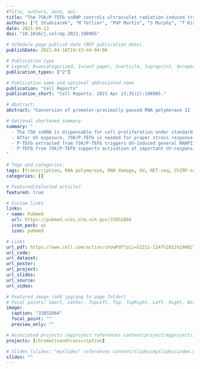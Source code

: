 ```yaml
---
#Title, authors, date, doi:
title: "The 7SK/P-TEFb snRNP controls ultraviolet radiation-induced transcriptional reprogramming"
authors: ["C Studniarek", "M Tellier", "PGP Martin", "S Murphy", "T Kiss", "S Egloff"]
date: 2021-04-13
doi: "10.1016/j.celrep.2021.108965"

# Schedule page publish date (NOT publication date).
publishDate: 2021-04-18T19:43:44-04:00

# Publication type
# Legend: 0=uncategorized, 1=conf paper, 2=article, 3=preprint, 4=report, 5=book, 6=book chapter, 7=thesis, 8=patent
publication_types: ["2"]

# Publication name and optional abbreviated name
publication: "Cell Reports"
publication_short: "Cell Reports. 2021 Apr 13;35(2):108965."

# Abstract:
abstract: "Conversion of promoter-proximally paused RNA polymerase II (RNAPII) into elongating polymerase by the positive transcription elongation factor b (P-TEFb) is a central regulatory step of mRNA synthesis. The activity of P-TEFb is controlled mainly by the 7SK small nuclear ribonucleoprotein (snRNP), which sequesters active P-TEFb into inactive 7SK/P-TEFb snRNP. Here we demonstrate that under normal culture conditions, the lack of 7SK snRNP has only minor impacts on global RNAPII transcription without detectable consequences on cell proliferation. However, upon ultraviolet (UV)-light-induced DNA damage, cells lacking 7SK have a defective transcriptional response and reduced viability. Both UV-induced release of 'lesion-scanning' polymerases and activation of key early-responsive genes are compromised in the absence of 7SK. Proper induction of 7SK-dependent UV-responsive genes requires P-TEFb activity directly mobilized from the nucleoplasmic 7SK/P-TEFb snRNP. Our data demonstrate that the primary function of the 7SK/P-TEFb snRNP is to orchestrate the proper transcriptional response to stress."

# Optional shortened summary:
summary: "
  - The 7SK snRNA is dispensable for cell proliferation under standard growth conditions  
  - After UV exposure, 7SK/P-TEFb is needed for proper stress response and cell survival  
  - P-TEFb extracted from 7SK/P-TEFb triggers UV-induced general RNAPII pause release  
  - P-TEFb from 7SK/P-TEFb supports activation of important UV-responsive genes  
"

# Tags and categories:
tags: [transcription, RNA polymerase, DNA damage, UV, NET-seq, ChIRP-seq, ChIP-seq, R, Bioconductor, bioinformatics]
categories: []

# Featured/Selected article?
featured: true

# Custom links
links:
- name: Pubmed
  url: https://pubmed.ncbi.nlm.nih.gov/33852864
  icon_pack: ai
  icon: pubmed

# Links
url_pdf: https://www.cell.com/action/showPdf?pii=S2211-1247%2821%2900279-5
url_code:
url_dataset:
url_poster:
url_project:
url_slides:
url_source:
url_video:

# Featured image (add jpg/png to page folder)
# Focal points: Smart, Center, TopLeft, Top, TopRight, Left, Right, BottomLeft, Bottom, BottomRight
image: 
  caption: "33852864"
  focal_point: ""
  preview_only: ""

# Associated projects (myproject references content/project/myproject/index.md)
projects: [chromatinandtranscription]

# Slides (slides: "myslides" references content/slides/myslides/index.md)
slides: ""
---
```

